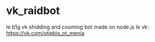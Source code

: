 # vk_raidbot
le b1g vk shidding and cooming bot made on node.js
le vk: https://vk.com/otjebis_ot_menia
